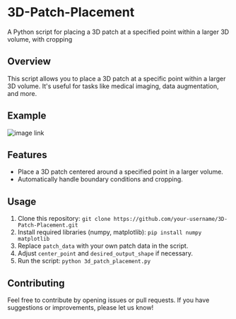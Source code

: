 # 3D-Patch-Placement
A Python script for placing a 3D patch at a specified point within a larger 3D volume, with cropping

## Overview

This script allows you to place a 3D patch at a specific point within a larger 3D volume. It's useful for tasks like medical imaging, data augmentation, and more.

## Example

![image link](https://raw.githubusercontent.com/hasannasirkhan/3D-Patch-Placement/main/3D-Patch-Placement.png)

## Features

- Place a 3D patch centered around a specified point in a larger volume.
- Automatically handle boundary conditions and cropping.

## Usage

1. Clone this repository: `git clone https://github.com/your-username/3D-Patch-Placement.git`
2. Install required libraries (numpy, matplotlib): `pip install numpy matplotlib`
3. Replace `patch_data` with your own patch data in the script.
4. Adjust `center_point` and `desired_output_shape` if necessary.
5. Run the script: `python 3d_patch_placement.py`


## Contributing

Feel free to contribute by opening issues or pull requests. If you have suggestions or improvements, please let us know!

